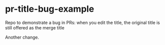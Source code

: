 # pr-title-bug-example
Repo to demonstrate a bug in PRs: when you edit the title, the original title is still offered as the merge title

Another change.
